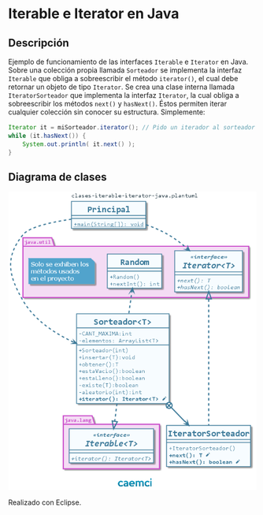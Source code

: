 # Iterable e Iterator en Java

## Descripción

Ejemplo de funcionamiento de las interfaces `Iterable` e `Iterator` en Java. Sobre una colección propia llamada `Sorteador` se implementa la interfaz `Iterable` que obliga a sobreescribir el método `iterator()`, el cual debe retornar un objeto de tipo `Iterator`.
Se crea una clase interna llamada `IteratorSorteador` que implementa la interfaz `Iterator`, la cual obliga a sobreescribir los métodos `next()` y `hasNext()`. Éstos permiten iterar cualquier colección sin conocer su estructura. Simplemente:

```java
Iterator it = miSorteador.iterator(); // Pido un iterador al sorteador
while (it.hasNext()) {
    System.out.println( it.next() );
}
```

## Diagrama de clases

![Diagrama de clases](src/uml/clases-iterable-iterator-java.png)

Realizado con Eclipse.